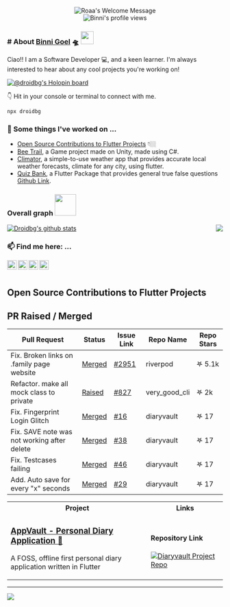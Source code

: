 
<p align="center">
		<img alt="Roaa's Welcome Message"
			 src="https://readme-typing-svg.herokuapp.com?size=30&background=45E5FF00&center=true&vCenter=true&lines=%F0%9F%91%8B%F0%9F%8F%BC+Hi+there!+I'm+Binni"> 

  <br />
 <img src="https://komarev.com/ghpvc/?username=binni1108&color=ff69b4" alt="Binni's profile views" />

</p>
 
### # About [Binni Goel](https://www.linkedin.com/in/binni-goel/)  🛸 <img src="https://media.giphy.com/media/WUlplcMpOCEmTGBtBW/giphy.gif" width="30">
Ciao!! I am a Software Developer 💻, and a keen learner. I'm always interested to hear about any cool projects you're working on!


[![@droidbg's Holopin board](https://holopin.me/droidbg)](https://holopin.io/@droidbg)

👇 Hit in your console or terminal to connect with me.

```bash
npx droidbg
```
 
    
### 🔭 Some things I've worked on ...
- [Open Source Contributions to Flutter Projects](#open-source-contributions-to-flutter-projects) 👇🏼
- [Bee Trail](https://play.google.com/store/apps/details?id=com.POLLINATORS.BeeTrail), a Game project made on Unity, made using C#.
- [Climator](https://play.google.com/store/apps/details?id=co.binnig.climator), a simple-to-use weather app that provides accurate local weather forecasts, climate for any city, using flutter.
- [Quiz Bank](https://pub.dev/packages/quiz_bank), a Flutter Package that provides general true false questions [Github Link](https://github.com/droidbg/quiz_bank).

### Overall graph <img src="https://media.giphy.com/media/VgCDAzcKvsR6OM0uWg/giphy.gif" width="50">

<a href="https://github.com/droidbg?tab=repositories">
 <img align="center" src="https://github-readme-stats.vercel.app/api?username=droidbg&&show_icons=true&title_color=ffffff&icon_color=87ceeb&text_color=daf7dc&bg_color=002366&show_icons=true&theme=dracula&line_height=27" alt="Droidbg's github stats"/>
</a>
<a href="https://github.com/droidbg?tab=repositories">
  <img align="right" src="https://github-readme-stats.vercel.app/api/top-langs/?username=droidbg&theme=dark&hide_langs_below=1&bg_color=002366&icon_color=87ceeb&text_color=daf7dc&title_color=ffffff" />
</a>
<br/>


 ### 📫 Find me here: ...
<a href="https://www.linkedin.com/in/binni-goel/">
  <img align="left" alt="Binni's Linkdein" width="22px" src="https://cdn.jsdelivr.net/npm/simple-icons@v3/icons/linkedin.svg" />
</a>
<a href="https://droidbg.medium.com/">
  <img align="left" alt="Binni's Medium" width="22px" src="https://cdn.jsdelivr.net/npm/simple-icons@v3/icons/medium.svg" />
</a>
<a href="https://github.com/droidbg">
  <img align="left" alt="Binni's Github" width="22px" src="https://cdn.jsdelivr.net/npm/simple-icons@v3/icons/github.svg" />
</a>

<a href="https://dev.to/binni1108">
  <img align="left" alt="Binni's Dev Profile" width="22px" src="https://d2fltix0v2e0sb.cloudfront.net/dev-badge.svg" />
</a>

<br/><br/>
## Open Source Contributions to Flutter Projects


## PR Raised / Merged

| Pull Request                                                       | Status                         	                	     | Issue Link                                               | Repo Name  | Repo Stars |
|--------------------------------------------------------------------|---------------------------------------------------------------|----------------------------------------------------------|------------|------------|
| Fix. Broken links on .family page website | [Merged](https://github.com/rrousselGit/riverpod/pull/2956) | [#2951](https://github.com/rrousselGit/riverpod/issues/2951) | riverpod | 𖤐 5.1k |
| Refactor. make all mock class to private  | [Raised](https://github.com/VeryGoodOpenSource/very_good_cli/pull/838) | [#827](https://github.com/VeryGoodOpenSource/very_good_cli/issues/827) | very_good_cli | 𖤐 2k |
| Fix. Fingerprint Login Glitch                          | [Merged](https://github.com/SankethBK/diaryvault/issues/35)            | [#16](https://github.com/SankethBK/diaryvault/issues/16) | diaryvault | 𖤐 17       |
| Fix. SAVE note was not working after delete            | [Merged](https://github.com/SankethBK/diaryvault/issues/47)            | [#38](https://github.com/SankethBK/diaryvault/issues/38) | diaryvault | 𖤐 17       |
| Fix. Testcases failing                                 | [Merged](https://github.com/SankethBK/diaryvault/issues/50)            | [#46](https://github.com/SankethBK/diaryvault/issues/46) | diaryvault | 𖤐 17       |
| Add. Auto save for every "x" seconds                   | [Merged](https://github.com/SankethBK/diaryvault/issues/44)            | [#29](https://github.com/SankethBK/diaryvault/issues/29) | diaryvault | 𖤐 17       |



<table>
  <tbody>
  <tr>
  <th>
  Project
  </th>
  <th width="35%">
Links
</th>
  </tr>
	<tr>
		<td>
<!-- <img width="600px" src="https://github.com/droidbg/droidbg/assets/41873024/98aade57-0816-42ba-bba1-7a88c1e8dd16" alt="Diaryvault Flutter Project" /> -->
<h3> <a href="https://github.com/SankethBK/diaryvault" > AppVault - Personal Diary Application 🔗</a></h3>
<p>
A FOSS, offline first personal diary application written in Flutter 
</p>
<p>
<!--  <h4> Contributions </h4>
🔗 <a href="https://github.com/SankethBK/diaryvault/pull/35"> PR merged : FINGERPRINT LOGIN GLITCH #35 </a>  - Closed Issue <a href="https://github.com/SankethBK/diaryvault/issues/16"> #16 </a> . </br>
🔗 <a href="https://github.com/SankethBK/diaryvault/pull/44"> PR merged AUTO SAVE NOTES #44 </a>  - Closed Issue <a href="https://github.com/SankethBK/diaryvault/issues/29"> #29 </a> . </br>
🔗 <a href="https://github.com/SankethBK/diaryvault/pull/47"> PR merged SAVE NOTE NOT WORKING AFTER DELETE #47 </a>  - Closed Issue <a href="https://github.com/SankethBK/diaryvault/issues/38"> #38 </a> . </br>
🔗 <a href="https://github.com/SankethBK/diaryvault/pull/50"> PR merged NEW TESTCASE FAILING BRANCH #50 </a>  - Closed Issue <a href="https://github.com/SankethBK/diaryvault/issues/46"> #46 </a> . </br>
<br /> -->
<!-- 📦 Caching
<br />
📃 Infinite-scroll/Pagination
<br />
🧪 Unit & widget tests! (100% coverage! 🚀)
<p></p> -->
		</td>
		<td>
<!--    <a href="https://play.google.com/store/apps/details?id=me.sankethbk.dairyapp"> -->
<!--   <img alt="Android app on Google Play" src="https://developer.android.com/images/brand/en_app_rgb_wo_45.png" /> -->
<!-- </a> -->
<!-- <br /> -->
<h4>Repository Link</h4>
<div>
  <a href="https://github.com/SankethBK/diaryvault">
  <img src="https://github-readme-stats.vercel.app/api/pin/?username=SankethBK&repo=diaryvault&theme=dracula" alt="Diaryvault Project Repo" />
  </a>
</div>
		</td>
	</tr>
  </tbody>
</table>


--- 

![](https://komarev.com/ghpvc/?username=binni1108&color=ff69b4)

